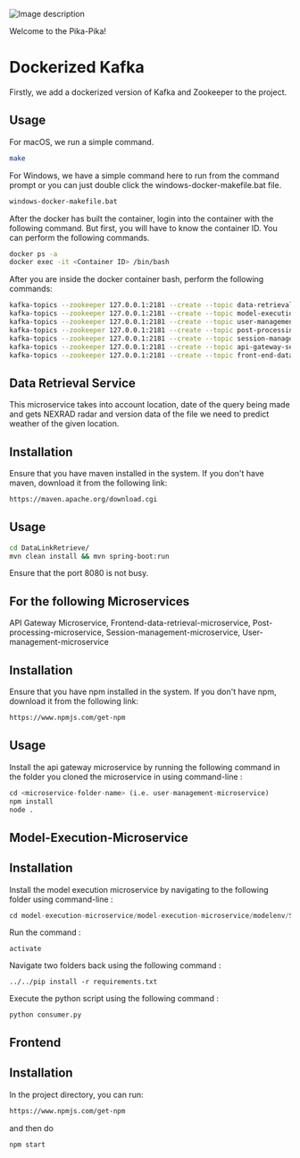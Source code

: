![Image description](https://drive.google.com/file/d/1qHBmQgGoLnbUws8xLXEn1bedcwGb8UPz/view?usp=sharing)

Welcome to the Pika-Pika!

# Dockerized Kafka

Firstly, we add a dockerized version of Kafka and Zookeeper to the project. 

## Usage

For macOS, we run a simple command.

```bash
make
```

For Windows, we have a simple command here to run from the command prompt or you can just double click the windows-docker-makefile.bat file.

```bash
windows-docker-makefile.bat
```

After the docker has built the container, login into the container with the following command. But first, you will have to know the container ID. You can perform the following commands. 

```bash
docker ps -a
docker exec -it <Container ID> /bin/bash
```

After you are inside the docker container bash, perform the following commands:

```bash
kafka-topics --zookeeper 127.0.0.1:2181 --create --topic data-retrieval-service --partitions 1 --replication-factor 1
kafka-topics --zookeeper 127.0.0.1:2181 --create --topic model-execution-service --partitions 1 --replication-factor 1
kafka-topics --zookeeper 127.0.0.1:2181 --create --topic user-management-service --partitions 1 --replication-factor 1
kafka-topics --zookeeper 127.0.0.1:2181 --create --topic post-processing-service --partitions 1 --replication-factor 1
kafka-topics --zookeeper 127.0.0.1:2181 --create --topic session-management-service --partitions 1 --replication-factor 1
kafka-topics --zookeeper 127.0.0.1:2181 --create --topic api-gateway-service --partitions 1 --replication-factor 1
kafka-topics --zookeeper 127.0.0.1:2181 --create --topic front-end-data-retrieval-service --partitions 1 --replication-factor 1

```

## Data Retrieval Service

This microservice takes into account location, date of the query being made and gets NEXRAD radar and version data of the file we need to predict weather of the given location.

## Installation

Ensure that you have maven installed in the system. If you don't have maven, download it from the following link:

```bash
https://maven.apache.org/download.cgi
```

## Usage

```bash
cd DataLinkRetrieve/
mvn clean install && mvn spring-boot:run 
```

Ensure that the port 8080 is not busy.

## For the following Microservices

API Gateway Microservice, Frontend-data-retrieval-microservice, Post-processing-microservice, Session-management-microservice, User-management-microservice

## Installation

Ensure that you have npm installed in the system. If you don't have npm, download it from the following link:

```bash
https://www.npmjs.com/get-npm
```

## Usage

Install the api gateway microservice by running the following command in the folder you cloned the microservice in using command-line : 

```python
cd <microservice-folder-name> (i.e. user-management-microservice)
npm install
node .
```

## Model-Execution-Microservice

## Installation

Install the model execution microservice by navigating to the following folder using command-line : 

```python
cd model-execution-microservice/model-execution-microservice/modelenv/Scripts
```

Run the command :
```
activate
```
Navigate two folders back using the following command :
```
../../pip install -r requirements.txt
```
Execute the python script using the following command :
```
python consumer.py
```

## Frontend

## Installation

In the project directory, you can run:

```bash
https://www.npmjs.com/get-npm
```

and then do

```bash
npm start
```